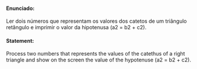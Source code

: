 #### Enunciado:

Ler dois números que representam os valores dos catetos de um triângulo retângulo e imprimir o valor da hipotenusa (a2 = b2 + c2).

#### Statement:

Process two numbers that represents the values of the catethus of a right triangle and show on the screen the value of the hypotenuse (a2 = b2 + c2). 